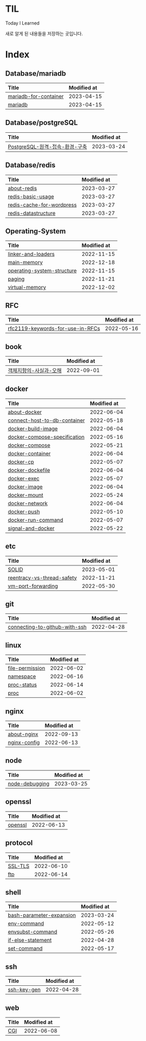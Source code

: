 # TIL

Today I Learned

새로 알게 된 내용들을 저장하는 곳입니다.



# Index

## Database/mariadb

|Title|Modified at|
|:---|:---|
|[mariadb-for-container](Database/mariadb/mariadb-for-container.md)| 2023-04-15 |
|[mariadb](Database/mariadb/mariadb.md)| 2023-04-15 |

## Database/postgreSQL

|Title|Modified at|
|:---|:---|
|[PostgreSQL-원격-접속-환경-구축](Database/postgreSQL/PostgreSQL-원격-접속-환경-구축.md)| 2023-03-24 |

## Database/redis

|Title|Modified at|
|:---|:---|
|[about-redis](Database/redis/about-redis.md)| 2023-03-27 |
|[redis-basic-usage](Database/redis/redis-basic-usage.md)| 2023-03-27 |
|[redis-cache-for-wordpress](Database/redis/redis-cache-for-wordpress.md)| 2023-03-27 |
|[redis-datastructure](Database/redis/redis-datastructure.md)| 2023-03-27 |

## Operating-System

|Title|Modified at|
|:---|:---|
|[linker-and-loaders](Operating-System/linker-and-loaders.md)| 2022-11-15 |
|[main-memory](Operating-System/main-memory.md)| 2022-12-18 |
|[operating-system-structure](Operating-System/operating-system-structure.md)| 2022-11-15 |
|[paging](Operating-System/paging.md)| 2022-11-21 |
|[virtual-memory](Operating-System/virtual-memory.md)| 2022-12-02 |

## RFC

|Title|Modified at|
|:---|:---|
|[rfc2119-keywords-for-use-in-RFCs](RFC/rfc2119-keywords-for-use-in-RFCs.md)| 2022-05-16 |

## book

|Title|Modified at|
|:---|:---|
|[객체지향의-사실과-오해](book/객체지향의-사실과-오해.md)| 2022-09-01 |

## docker

|Title|Modified at|
|:---|:---|
|[about-docker](docker/about-docker.md)| 2022-06-04 |
|[connect-host-to-db-container](docker/connect-host-to-db-container.md)| 2022-05-18 |
|[docker-build-image](docker/docker-build-image.md)| 2022-06-04 |
|[docker-compose-specification](docker/docker-compose-specification.md)| 2022-05-16 |
|[docker-compose](docker/docker-compose.md)| 2022-05-21 |
|[docker-container](docker/docker-container.md)| 2022-06-04 |
|[docker-cp](docker/docker-cp.md)| 2022-05-07 |
|[docker-dockefile](docker/docker-dockefile.md)| 2022-06-04 |
|[docker-exec](docker/docker-exec.md)| 2022-05-07 |
|[docker-image](docker/docker-image.md)| 2022-06-04 |
|[docker-mount](docker/docker-mount.md)| 2022-05-24 |
|[docker-network](docker/docker-network.md)| 2022-06-04 |
|[docker-push](docker/docker-push.md)| 2022-05-10 |
|[docker-run-command](docker/docker-run-command.md)| 2022-05-07 |
|[signal-and-docker](docker/signal-and-docker.md)| 2022-05-22 |

## etc

|Title|Modified at|
|:---|:---|
|[SOLID](etc/SOLID.md)| 2023-05-01 |
|[reentracy-vs-thread-safety](etc/reentracy-vs-thread-safety.md)| 2022-11-21 |
|[vm-port-forwarding](etc/vm-port-forwarding.md)| 2022-05-30 |

## git

|Title|Modified at|
|:---|:---|
|[connecting-to-github-with-ssh](git/connecting-to-github-with-ssh.md)| 2022-04-28 |

## linux

|Title|Modified at|
|:---|:---|
|[file-permission](linux/file-permission.md)| 2022-06-02 |
|[namespace](linux/namespace.md)| 2022-06-16 |
|[proc-status](linux/proc-status.md)| 2022-06-14 |
|[proc](linux/proc.md)| 2022-06-02 |

## nginx

|Title|Modified at|
|:---|:---|
|[about-nginx](nginx/about-nginx.md)| 2022-09-13 |
|[nginx-config](nginx/nginx-config.md)| 2022-06-13 |

## node

|Title|Modified at|
|:---|:---|
|[node-debugging](node/node-debugging.md)| 2023-03-25 |

## openssl

|Title|Modified at|
|:---|:---|
|[openssl](openssl/openssl.md)| 2022-06-13 |

## protocol

|Title|Modified at|
|:---|:---|
|[SSL-TLS](protocol/SSL-TLS.md)| 2022-06-10 |
|[ftp](protocol/ftp.md)| 2022-06-14 |

## shell

|Title|Modified at|
|:---|:---|
|[bash-parameter-expansion](shell/bash-parameter-expansion.md)| 2023-03-24 |
|[env-command](shell/env-command.md)| 2022-05-12 |
|[envsubst-command](shell/envsubst-command.md)| 2022-05-26 |
|[if-else-statement](shell/if-else-statement.md)| 2022-04-28 |
|[set-command](shell/set-command.md)| 2022-05-17 |

## ssh

|Title|Modified at|
|:---|:---|
|[ssh-key-gen](ssh/ssh-key-gen.md)| 2022-04-28 |

## web

|Title|Modified at|
|:---|:---|
|[CGI](web/CGI.md)| 2022-06-08 |
